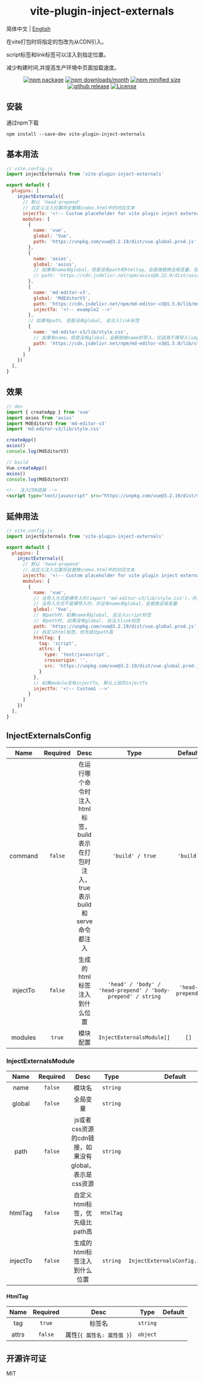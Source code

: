 <h1 align="center">vite-plugin-inject-externals</h1>

简体中文 | [English](./README.md)

在vite打包时将指定的包改为从CDN引入。

script标签和link标签可以注入到指定位置。

减少构建时间,并提高生产环境中页面加载速度。

<p align="center">
    <a href="https://npmjs.com/package/vite-plugin-inject-externals"><img src="https://img.shields.io/npm/v/vite-plugin-inject-externals.svg?style=plastic&color=cb0303" alt="npm package"></a>
    <a href="https://npmjs.com/package/vite-plugin-inject-externals"><img src="https://img.shields.io/npm/dm/vite-plugin-inject-externals.svg?style=plastic&color=eb7738" alt="npm downloads/month"></a>
    <a href="https://npmjs.com/package/vite-plugin-inject-externals"><img src="https://img.shields.io/bundlephobia/min/vite-plugin-inject-externals.svg?style=plastic&color=12bd79" alt="npm minified size"></a>
    <a href="https://github.com/lihanspace/vite-plugin-inject-externals/releases"><img src="https://img.shields.io/github/v/release/lihanspace/vite-plugin-inject-externals.svg?display_name=release&sort=semver&style=plastic" alt="github release"></a>
    <a href="https://github.com/lihanspace/vite-plugin-inject-externals/blob/master/LICENSE"><img src="https://img.shields.io/github/license/lihanspace/vite-plugin-inject-externals.svg?style=plastic" alt="License"></a>
</p>

## 安装

通过npm下载

```shell
npm install --save-dev vite-plugin-inject-externals
```

## 基本用法

```js
// vite.config.js
import injectExternals from 'vite-plugin-inject-externals'

export default {
  plugins: [
    injectExternals({
      // 默认 'head-prepend'
      // 自定义注入位置将会替换index.html中的对应文本
      injectTo: '<!-- Custom placeholder for vite plugin inject externals -->',
      modules: [
        {
          name: 'vue',
          global: 'Vue',
          path: 'https://unpkg.com/vue@3.2.19/dist/vue.global.prod.js'
        },
        {
          name: 'axios',
          global: 'axios',
          // 如果有name和global，但是没有path和htmltag，会直接替换全局变量，但是不注入script标签
          // path: 'https://cdn.jsdelivr.net/npm/axios@0.22.0/dist/axios.min.js'
        },
        {
          name: 'md-editor-v3',
          global: 'MdEditorV3',
          path: 'https://cdn.jsdelivr.net/npm/md-editor-v3@1.5.0/lib/md-editor-v3.umd.js',
          injectTo: '<!-- example2 -->'
        },
        // 如果有path, 但是没有global, 会注入link标签
        {
          name: 'md-editor-v3/lib/style.css',
          // 如果有name，但是没有global，会删除掉name的导入，仅适用于裸导入(import 'md-editor-v3/lib/style.css')
          path: 'https://cdn.jsdelivr.net/npm/md-editor-v3@1.5.0/lib/style.css',
        }
      ]
    })
  ],
}
```

## 效果

```js
// dev
import { createApp } from 'vue'
import axios from 'axios'
import MdEditorV3 from 'md-editor-v3'
import 'md-editor-v3/lib/style.css'

createApp()
axios()
console.log(MdEditorV3)

// build
Vue.createApp()
axios()
console.log(MdEditorV3)
```

```html
<!-- 注入CDN链接 -->
<script type="text/javascript" src="https://unpkg.com/vue@3.2.19/dist/vue.global.prod.js"></script>
```

## 延伸用法

```js
// vite.config.js
import injectExternals from 'vite-plugin-inject-externals'

export default {
  plugins: [
    injectExternals({
      // 默认 'head-prepend'
      // 自定义注入位置将会替换index.html中的对应文本
      injectTo: '<!-- Custom placeholder for vite plugin inject externals -->',
      modules: [
        {
          name: 'vue',
          // 当导入方式是裸导入时(import 'md-editor-v3/lib/style.css')，并且有name('md-editor-v3/lib/style.css')但是没有global，会删除导入
          // 当导入方式不是裸导入时，并且有name和global，会替换全局变量
          global: 'Vue',
          // 有path时，如果name和global, 会注入script标签
          // 有path时, 如果没有global, 会注入link标签
          path: 'https://unpkg.com/vue@3.2.19/dist/vue.global.prod.js',
          // 自定义html标签，优先级比path高
          htmlTag: {
            tag: 'script',
            attrs: {
              type: 'text/javascript',
              crossorigin: '',
              src: 'https://unpkg.com/vue@3.2.19/dist/vue.global.prod.js'
            }
          },
          // 如果module没有injectTo, 默认上层的injectTo
          injectTo: '<!-- Custom1 -->'
        }
      ]
    })
  ],
}
```

## InjectExternalsConfig

|   Name   | Required |                            Desc                             |                             Type                             |     Default      |
|:--------:|:--------:|:-----------------------------------------------------------:|:------------------------------------------------------------:|:----------------:|
| command  | `false`  | 在运行哪个命令时注入html标签，build表示在打包时注入，true表示build和serve命令都注入 |                       `'build' / true`                       |    `'build'`     |
| injectTo | `false`  |                      生成的html标签注入到什么位置                       | `'head' / 'body' / 'head-prepend' / 'body-prepend' / string` | `'head-prepend'` |
| modules  |  `true`  |                            模块配置                             |                  `InjectExternalsModule[]`                   |       `[]`       |

### InjectExternalsModule

|   Name   | Required |                  Desc               |   Type    |             Default              |
|:--------:|:--------:|:-----------------------------------:|:---------:|:--------------------------------:|
|   name   | `false`  |                 模块名                 | `string`  |
|  global  | `false`  |                全局变量                 | `string`  |
|   path   | `false`  | js或者css资源的cdn链接，如果没有global，表示是css资源 | `string`  |
| htmlTag  | `false`  |         自定义html标签，优先级比path高         | `HtmlTag` |
| injectTo | `false`  |          生成的html标签注入到什么位置           | `string`  | `InjectExternalsConfig.injectTo` |

#### HtmlTag

| Name  | Required |        Desc        |   Type   | Default |
|:-----:|:--------:|:------------------:|:--------:|:-------:|
|  tag  |  `true`  |        标签名         | `string` |
| attrs | `false`  | 属性(`{ 属性名: 属性值 }`) | `object` |

## 开源许可证

MIT
